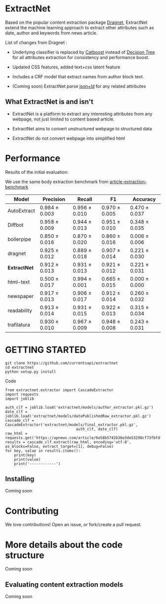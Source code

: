 
ExtractNet
=======

Based on the popular content extraction package [Dragnet](https://github.com/dragnet-org/dragnet/), ExtractNet extend the machine learning approach to extract other attributes such as date, author and keywords from news article. 


List of changes from Dragnet :

* Underlying classifier is replaced by [Catboost](https://catboost.ai/) instead of [Decision Tree](https://scikit-learn.org/stable/modules/generated/sklearn.ensemble.ExtraTreesClassifier.html) for all attributes extraction for consistency and performance boost.

* Updated CSS features, added text+css latent feature 

* Includes a CRF model that extract names from author block text.

* (Coming soon) ExtractNet parse [json+ld](https://json-ld.org/) for any related attributes

## What ExtractNet is and isn't

* ExtractNet is a platform to extract any interesting attributes from any webpage, not just limited to content based article.

* ExtractNet aims to convert unstructured webpage to structured data

* ExtractNet do not convert webpage into simplified html

# Performance

Results of the initial evaluation:

We use the same body extraction benchmark from [article-extraction-benchmark](https://github.com/scrapinghub/article-extraction-benchmark) 


| Model  | Precision  | Recall  | F1  | Accuracy  |
|---|---|---|---|---|
| AutoExtract |  0.984 ± 0.003 | 0.956 ± 0.010  | 0.970 ± 0.005  | 0.470 ± 0.037   |
| Diffbot  | 0.958 ± 0.009  | 0.944 ± 0.013  | 0.951 ± 0.010  |  0.348 ± 0.035  |
| boilerpipe  | 0.850 ± 0.016  |  0.870 ± 0.020 | 0.860 ± 0.016  | 0.006 ± 0.006   |
| dragnet  |  0.925 ± 0.012 | 0.889 ± 0.018  | 0.907 ± 0.014  | 0.221 ± 0.030   |
| **ExtractNet**  | 0.912 ± 0.013  |  0.931 ± 0.013 | 0.921 ± 0.012  | 0.221 ± 0.031   |
| html-text  | 0.500 ± 0.017  | 0.994 ± 0.001  | 0.665 ± 0.015  |  0.000 ± 0.000  |
| newspaper  |  0.917 ± 0.013 | 0.906 ± 0.017  | 0.912 ± 0.014  | 0.260 ± 0.032   |
| readability  | 0.913 ± 0.014   | 0.931 ± 0.015  | 0.922 ± 0.013  | 0.315 ± 0.034   |
| trafilatura  | 0.930 ± 0.010  | 0.967 ± 0.009  | 0.948 ± 0.008   | 0.243 ± 0.031   |




# GETTING STARTED

```
git clone https://github.com/currentsapi/extractnet
cd extractnet 
python setup.py install
```

Code
```
from extractnet.extractor import CascadeExtractor
import requests
import joblib

auth_clf = joblib.load('extractnet/models/author_extractor.pkl.gz')
date_clf = joblib.load('extractnet/models/datePublishedRaw_extractor.pkl.gz')
cascade_clf = CascadeExtractor('extractnet/models/final_extractor.pkl.gz', 
                                auth_clf, date_clf)
raw_html = requests.get('https://apnews.com/article/6e58b5742b36e3de53298cf73fbfdf48').text
results = cascade_clf.extract(raw_html, encoding='utf-8', as_blocks=False, extract_target=[1], debug=False)
for key, value in results.items():
    print(key)
    print(value)
    print('------------')
```

## Installing

Coming soon

# Contributing

We love contributions! Open an issue, or fork/create a pull
request.

# More details about the code structure

Coming soon

## Evaluating content extraction models

Coming soon